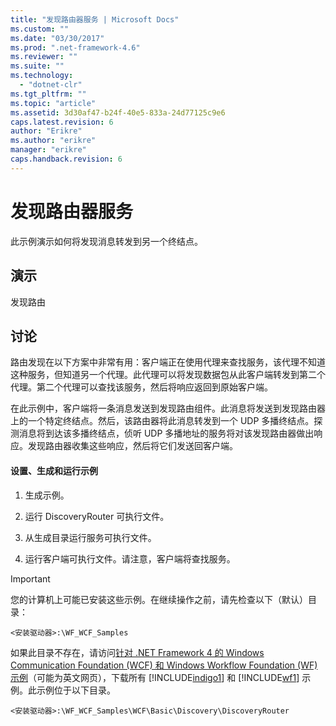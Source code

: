 ```yaml
---
title: "发现路由器服务 | Microsoft Docs"
ms.custom: ""
ms.date: "03/30/2017"
ms.prod: ".net-framework-4.6"
ms.reviewer: ""
ms.suite: ""
ms.technology: 
  - "dotnet-clr"
ms.tgt_pltfrm: ""
ms.topic: "article"
ms.assetid: 3d30af47-b24f-40e5-833a-24d77125c9e6
caps.latest.revision: 6
author: "Erikre"
ms.author: "erikre"
manager: "erikre"
caps.handback.revision: 6
---
```

# 发现路由器服务
此示例演示如何将发现消息转发到另一个终结点。  
  
## 演示  
 发现路由  
  
## 讨论  
 路由发现在以下方案中非常有用：客户端正在使用代理来查找服务，该代理不知道这种服务，但知道另一个代理。此代理可以将发现数据包从此客户端转发到第二个代理。第二个代理可以查找该服务，然后将响应返回到原始客户端。  
  
 在此示例中，客户端将一条消息发送到发现路由组件。此消息将发送到发现路由器上的一个特定终结点。然后，该路由器将此消息转发到一个 UDP 多播终结点。探测消息将到达该多播终结点，侦听 UDP 多播地址的服务将对该发现路由器做出响应。发现路由器收集这些响应，然后将它们发送回客户端。  
  
#### 设置、生成和运行示例  
  
1.  生成示例。  
  
2.  运行 DiscoveryRouter 可执行文件。  
  
3.  从生成目录运行服务可执行文件。  
  
4.  运行客户端可执行文件。请注意，客户端将查找服务。  
  
> [!IMPORTANT]
>  您的计算机上可能已安装这些示例。在继续操作之前，请先检查以下（默认）目录：  
>   
>  `<安装驱动器>:\WF_WCF_Samples`  
>   
>  如果此目录不存在，请访问[针对 .NET Framework 4 的 Windows Communication Foundation \(WCF\) 和 Windows Workflow Foundation \(WF\) 示例](http://go.microsoft.com/fwlink/?LinkId=150780)（可能为英文网页），下载所有 [!INCLUDE[indigo1](../../../../includes/indigo1-md.md)] 和 [!INCLUDE[wf1](../../../../includes/wf1-md.md)] 示例。此示例位于以下目录。  
>   
>  `<安装驱动器>:\WF_WCF_Samples\WCF\Basic\Discovery\DiscoveryRouter`